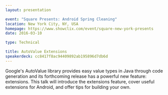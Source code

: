 ```yaml
---
layout: presentation

event: "Square Presents: Android Spring Cleaning"
location: New York City, NY, USA
homepage: https://www.showclix.com/event/square-new-york-presents
date: 2016-03-10

type: Technical

title: AutoValue Extensions
speakerdeck: cc8417f8ac94409892ab195896d7db6d
---
```


Google's AutoValue library provides easy value types in Java through code generation and its forthcoming release has a powerful new feature: extensions. This talk will introduce the extensions feature, cover useful extensions for Android, and offer tips for building your own.
